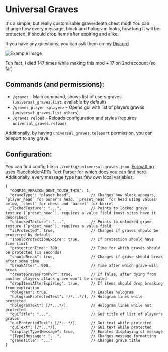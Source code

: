 # Universal Graves
It's a simple, but really customisable grave/death chest mod! 
You can change how every message, block and hologram looks, how long it will be protected,
if should drop items after expiring and alike.

If you have any questions, you can ask them on my [Discord](https://discord.com/invite/AbqPPppgrd)

![Example image](https://i.imgur.com/hfyd10Q.png)

Fun fact, I died 147 times while making this mod + 17 on 2nd account (so far)

## Commands (and permissions):
- `/graves` - Main command, shows list of users graves (`universal_graves.list`, available by default)
- `/graves player <player>` - Opens gui with list of players graves (`universal_graves.list_others`)
- `/graves reload` - Reloads configuration and styles (requires `universal_graves.reload`)

Additionally, by having `universal_graves.teleport` permission, you can teleport to any grave.

## Configuration:
You can find config file in `./config/unicversal-graves.json`.
[Formatting uses PlaceholderAPI's Text Parser for which docs you can find here](https://github.com/Patbox/FabricPlaceholderAPI/blob/1.17/TEXT_FORMATTING.md).
Additionally, every message type has few own local variables.

```json5
{
  "CONFIG_VERSION_DONT_TOUCH_THIS": 1,
  "graveType": "player_head",         // Changes how block appears, `player_head` for owner's head, `preset_head` for head using values below, `chest` for chest and `barrel` for barrel
  "lockedTexture": "...",             // Points to locked grave texture (`preset_head`), requires a value field (most sites have it described)
  "unlockedTexture": "...",           // Points to unlocked grave texture (`preset_head`), requires a value field
  "isProtected": true,                // Changes if graves should be protected by default
  "shouldProtectionExpire": true,     // If protection should have time limit
  "protectionTime": 300,              // Time for which graves should be protected (is seconds)
  "shouldBreak": true,                // Changes if grave should break after some time
  "breakAfter": 900,                  // Time after which grave will break
  "createGravesFromPvP": true,        // If false, after dying from another players attack grave won't be created
  "dropItemsAfterExpiring": true,     // If items should drop breaking from expiration
  "hologram": true,                   // Enables hologram
  "hologramProtectedText": [/*...*/], // Hologram lines while protected
  "hologramText": [/*...*/],          // Hologram lines while not protected
  "guiTitle": "...",                  // Gui title of list of player's graves
  "guiProtectedText": [/*...*/],      // Gui text while protected
  "guiText": [/*...*/],               // Gui text while protected
  "display[Type]Message": true,       // Enables displaying of message
  "[Type]Message": "...",             // Changes message formatting
  "graveTitle": "..."                 // Changes grave title
}
```